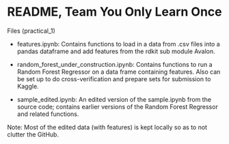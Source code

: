# README, Team You Only Learn Once

Files (practical_1)

- features.ipynb:
  Contains functions to load in a data from .csv files into a pandas dataframe and add features from the rdkit sub module Avalon.

- random_forest_under_construction.ipynb:
  Contains functions to run a Random Forest Regressor on a data frame containing features. Also can be set up to do cross-verification     and prepare sets for submission to Kaggle.

- sample_edited.ipynb:
  An edited version of the sample.ipynb from the source code; contains earlier versions of the Random Forest Regressor and related         functions.

Note: Most of the edited data (with features) is kept locally so as to not clutter the GitHub.
